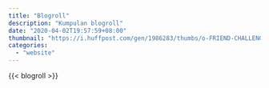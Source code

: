 ```yaml
---
title: "Blogroll"
description: "Kumpulan blogroll"
date: "2020-04-02T19:57:59+08:00"
thumbnail: "https://i.huffpost.com/gen/1986283/thumbs/o-FRIEND-CHALLENGE-570.jpg?1"
categories:
  - "website"
---
```


{{< blogroll >}}